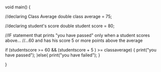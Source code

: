 void main() {
  
  //declaring Class Average
  double class average = 75;
  
  //declaring student's score
  double student score = 80;
  
  //IF statement that prints "you have passed" only when a student scores above...
  //...60 and has his score 5 or more points above the average
  
  if (studentscore >= 60 && (studentscore + 5 ) >= classaverage) {
    print("you have passed");
    )else{
      print("you have failed");
    }
    
  }
